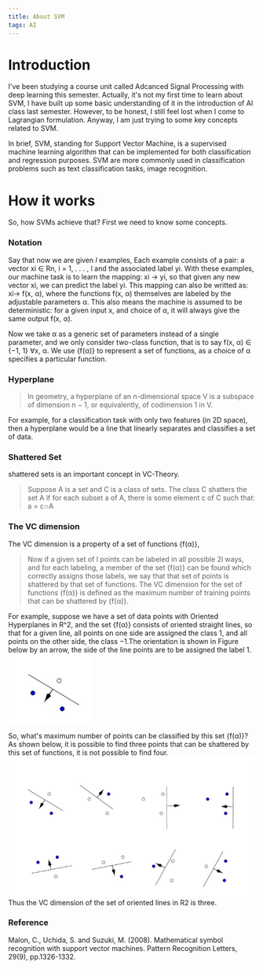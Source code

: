 ```yaml
---
title: About SVM
tags: AI
---
```


# **Introduction**
I've been studying a course unit called Adcanced Signal Processing with deep learning this semester. Actually, it's not my first time to learn about SVM, I have built up some basic understanding of it in the introduction of AI class last semester. However, to be honest, I still feel lost when I come to Lagrangian formulation. Anyway, I am just trying to some key concepts related to SVM.

In brief, SVM, standing for Support Vector Machine, is  a supervised machine learning algorithm that can be implemented for both classification and regression purposes. SVM are more commonly used in classification problems such as text classification tasks, image recognition.

# **How it works**
So, how SVMs achieve that? First we need to know some concepts.

### **Notation**
Say that now we are given *l* examples, Each example consists of a pair: a vector xi ∈ Rn, i = 1, . . . , l and the associated label yi. 
With these examples, our machine task is to learn the mapping:
xi → yi,
so that given any new vector xi, we can predict the label yi.  This mapping can also be writted as: 
xi→ f(x, α), 
where the functions f(x, α) themselves are labeled by the adjustable parameters α.  This also means the machine is assumed to be deterministic: for a given input x, and choice of α, it will always give the same output f(x, α).

Now we  take α as a generic set of parameters instead of a single parameter, and we only consider two-class function, that is to say f(x, α) ∈ {−1, 1} ∀x, α.
We use {f(α)} to represent a set of functions, as a choice of α specifies a particular function.

### **Hyperplane**
> In geometry, a hyperplane of an n-dimensional space V is a subspace of dimension n − 1, or equivalently, of codimension 1 in V. 

For example, for a classification task with only two features (in 2D space),  then a hyperplane would be a line that linearly separates and classifies a set of data.

### **Shattered Set**
shattered sets is an important concept in VC-Theory.
> Suppose A is a set and C is a class of sets. The class C shatters the set A if for each subset a of A, there is some element c of C such that:   a = c∩A



### **The VC dimension**
The VC dimension is a property of a set of functions {f(α)}, 
> Now if a given set of l points can be labeled in all possible 2l ways, and for each labeling, a member of the set {f(α)} can be found which correctly assigns those labels, we say that that set of points is shattered by that set of functions. The VC dimension for the set of functions {f(α)} is defined as the maximum number of training points that can be shattered by {f(α)}.

For example, suppose we have a set of data points with Oriented Hyperplanes in R^2,  and the set {f(α)} consists of oriented  straight lines, so that for a given line, all points on one side are assigned the class 1, and all points on the other side, the class −1.The orientation is shown in Figure below by an arrow, the side of the line points are to be assigned the label 1.
![](/img/arrow.jpg)

So, what's maximum number of points can be classified by this set {f(α)}? 
As shown below, it is possible to find three points that can be shattered by this set of functions, it is not possible to find four.
![](/img/arrow2.jpg)
Thus the VC dimension of the set of oriented lines in R2 is three.

### **Reference**
Malon, C., Uchida, S. and Suzuki, M. (2008). Mathematical symbol recognition with support vector machines. Pattern Recognition Letters, 29(9), pp.1326-1332.